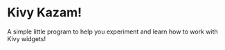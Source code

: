 # Kivy Kazam!

A simple little program to help you experiment and learn how to work with Kivy widgets!
